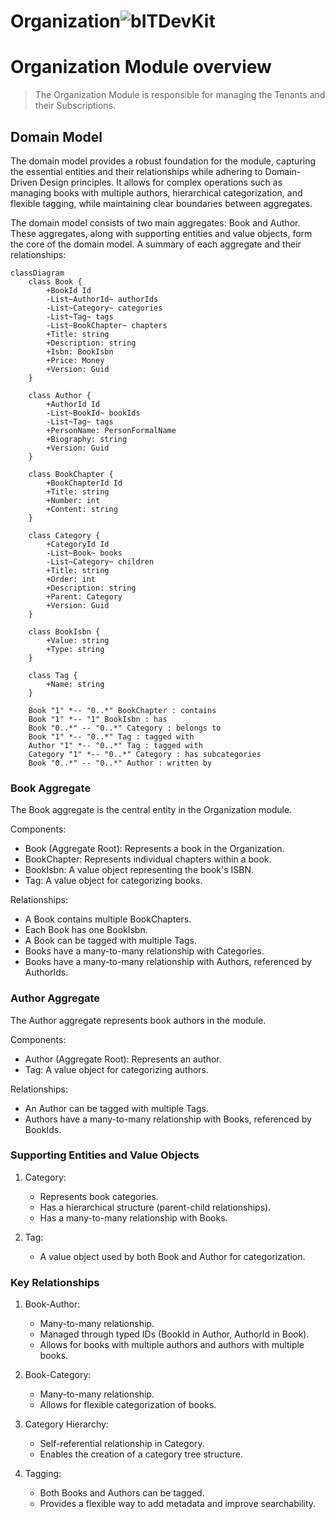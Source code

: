 Organization![bITDevKit](https://raw.githubusercontent.com/bridgingIT/bITdevKit.Examples.BookStore/main/bITDevKit_Logo.png)
=====================================

# Organization Module overview

> The Organization Module is responsible for managing the Tenants and their Subscriptions.

## Domain Model

The domain model provides a robust foundation for the module, capturing the essential entities and their relationships while adhering to Domain-Driven Design principles. It allows for complex operations such as managing books with multiple authors, hierarchical categorization, and flexible tagging, while maintaining clear boundaries between aggregates.


The domain model consists of two main aggregates: Book and Author. These aggregates, along with supporting entities and value objects, form the core of the domain model. A summary of each aggregate and their relationships:


```mermaid
classDiagram
    class Book {
        +BookId Id
        -List~AuthorId~ authorIds
        -List~Category~ categories
        -List~Tag~ tags
        -List~BookChapter~ chapters
        +Title: string
        +Description: string
        +Isbn: BookIsbn
        +Price: Money
        +Version: Guid
    }

    class Author {
        +AuthorId Id
        -List~BookId~ bookIds
        -List~Tag~ tags
        +PersonName: PersonFormalName
        +Biography: string
        +Version: Guid
    }

    class BookChapter {
        +BookChapterId Id
        +Title: string
        +Number: int
        +Content: string
    }

    class Category {
        +CategoryId Id
        -List~Book~ books
        -List~Category~ children
        +Title: string
        +Order: int
        +Description: string
        +Parent: Category
        +Version: Guid
    }

    class BookIsbn {
        +Value: string
        +Type: string
    }

    class Tag {
        +Name: string
    }

    Book "1" *-- "0..*" BookChapter : contains
    Book "1" *-- "1" BookIsbn : has
    Book "0..*" -- "0..*" Category : belongs to
    Book "1" *-- "0..*" Tag : tagged with
    Author "1" *-- "0..*" Tag : tagged with
    Category "1" *-- "0..*" Category : has subcategories
    Book "0..*" -- "0..*" Author : written by
```

### Book Aggregate

The Book aggregate is the central entity in the Organization module.

Components:
- Book (Aggregate Root): Represents a book in the Organization.
- BookChapter: Represents individual chapters within a book.
- BookIsbn: A value object representing the book's ISBN.
- Tag: A value object for categorizing books.

Relationships:
- A Book contains multiple BookChapters.
- Each Book has one BookIsbn.
- A Book can be tagged with multiple Tags.
- Books have a many-to-many relationship with Categories.
- Books have a many-to-many relationship with Authors, referenced by AuthorIds.

### Author Aggregate

The Author aggregate represents book authors in the module.

Components:
- Author (Aggregate Root): Represents an author.
- Tag: A value object for categorizing authors.

Relationships:
- An Author can be tagged with multiple Tags.
- Authors have a many-to-many relationship with Books, referenced by BookIds.

### Supporting Entities and Value Objects

1. Category:
   - Represents book categories.
   - Has a hierarchical structure (parent-child relationships).
   - Has a many-to-many relationship with Books.

2. Tag:
   - A value object used by both Book and Author for categorization.

### Key Relationships

1. Book-Author:
   - Many-to-many relationship.
   - Managed through typed IDs (BookId in Author, AuthorId in Book).
   - Allows for books with multiple authors and authors with multiple books.

2. Book-Category:
   - Many-to-many relationship.
   - Allows for flexible categorization of books.

3. Category Hierarchy:
   - Self-referential relationship in Category.
   - Enables the creation of a category tree structure.

4. Tagging:
   - Both Books and Authors can be tagged.
   - Provides a flexible way to add metadata and improve searchability.
